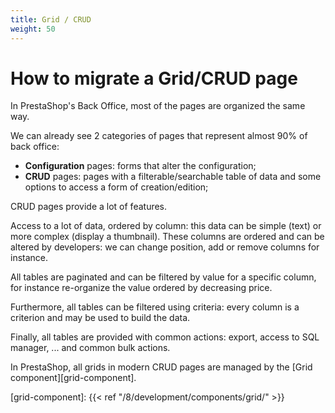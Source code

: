 ```yaml
---
title: Grid / CRUD
weight: 50
---
```


# How to migrate a Grid/CRUD page

In PrestaShop's Back Office, most of the pages are organized the same way.

We can already see 2 categories of pages that represent almost 90% of back office:

* **Configuration** pages: forms that alter the configuration;
* **CRUD** pages: pages with a filterable/searchable table of data and some options to access a form of creation/edition;

CRUD pages provide a lot of features.

Access to a lot of data, ordered by column: this data can be simple (text) or more complex (display a thumbnail).
These columns are ordered and can be altered by developers: we can change position, add or remove columns for instance.

All tables are paginated and can be filtered by value for a specific column, for instance re-organize the value ordered by decreasing price.

Furthermore, all tables can be filtered using criteria: every column is a criterion and may be used to build the data.

Finally, all tables are provided with common actions: export, access to SQL manager, ... and common bulk actions.

In PrestaShop, all grids in modern CRUD pages are managed by the [Grid component][grid-component].

[grid-component]: {{< ref "/8/development/components/grid/" >}}
